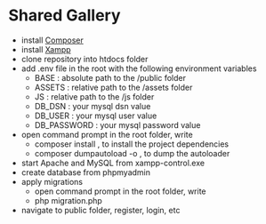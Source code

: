 # Shared Gallery

- install [Composer](https://getcomposer.org/)
- install [Xampp](https://www.apachefriends.org/index.html)
- clone repository into htdocs folder
- add .env file in the root with the following environment variables
  - BASE : absolute path to the /public folder
  - ASSETS : relative path to the /assets folder
  - JS : relative path to the /js folder
  - DB_DSN : your mysql dsn value
  - DB_USER : your mysql user value
  - DB_PASSWORD : your mysql password value
- open command prompt in the root folder, write
  - composer install , to install the project dependencies
  - composer dumpautoload -o , to dump the autoloader
- start Apache and MySQL from xampp-control.exe
- create database from phpmyadmin
- apply migrations
  - open command prompt in the root folder, write
  - php migration.php
- navigate to public folder, register, login, etc
